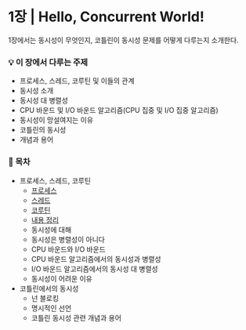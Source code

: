 # 1장 | Hello, Concurrent World!
1장에서는 동시성이 무엇인지, 코틀린이 동시성 문제를 어떻게 다루는지 소개한다.

### 💡 이 장에서 다루는 주제
- 프로세스, 스레드, 코루틴 및 이들의 관계
- 동시성 소개
- 동시성 대 병렬성
- CPU 바운드 및 I/O 바운드 알고리즘(CPU 집중 및 I/O 집중 알고리즘)
- 동시성이 망설여지는 이유
- 코틀린의 동시성
- 개념과 용어

### 📝 목차
- 프로세스, 스레드, 코루틴
  - [프로세스](https://github.com/jionchu/Read-Dev-Book/tree/main/코틀린%20동시성%20프로그래밍/1장%20%7C%20Hello%2C%20Concurrent%20World!/프로세스%2C%20스레드%2C%20코루틴.md#1-프로세스)
  - [스레드](https://github.com/jionchu/Read-Dev-Book/tree/main/코틀린%20동시성%20프로그래밍/1장%20%7C%20Hello%2C%20Concurrent%20World!/프로세스%2C%20스레드%2C%20코루틴.md#2-스레드)
  - [코루틴](https://github.com/jionchu/Read-Dev-Book/tree/main/코틀린%20동시성%20프로그래밍/1장%20%7C%20Hello%2C%20Concurrent%20World!/프로세스%2C%20스레드%2C%20코루틴.md#3-코루틴)
  - [내용 정리](https://github.com/jionchu/Read-Dev-Book/tree/main/코틀린%20동시성%20프로그래밍/1장%20%7C%20Hello%2C%20Concurrent%20World!/프로세스%2C%20스레드%2C%20코루틴.md#white_check_mark-내용-정리)
  - 동시성에 대해
  - 동시성은 병렬성이 아니다
  - CPU 바운드와 I/O 바운드
  - CPU 바운드 알고리즘에서의 동시성과 병렬성
  - I/O 바운드 알고리즘에서의 동시성 대 병렬성
  - 동시성이 어려운 이유
- 코틀린에서의 동시성
  - 넌 블로킹
  - 명시적인 선언
  - 코틀린 동시성 관련 개념과 용어